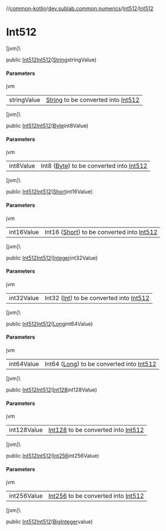//[common-kotlin](../../../index.md)/[dev.sublab.common.numerics](../index.md)/[Int512](index.md)/[Int512](-int512.md)

# Int512

[jvm]\

public [Int512](index.md)[Int512](-int512.md)([String](https://docs.oracle.com/javase/8/docs/api/java/lang/String.html)stringValue)

#### Parameters

jvm

| | |
|---|---|
| stringValue | [String](https://kotlinlang.org/api/latest/jvm/stdlib/kotlin/-string/index.html) to be converted into [Int512](index.md) |

[jvm]\

public [Int512](index.md)[Int512](-int512.md)([Byte](https://docs.oracle.com/javase/8/docs/api/java/lang/Byte.html)int8Value)

#### Parameters

jvm

| | |
|---|---|
| int8Value | Int8 ([Byte](https://kotlinlang.org/api/latest/jvm/stdlib/kotlin/-byte/index.html)) to be converted into [Int512](index.md) |

[jvm]\

public [Int512](index.md)[Int512](-int512.md)([Short](https://docs.oracle.com/javase/8/docs/api/java/lang/Short.html)int16Value)

#### Parameters

jvm

| | |
|---|---|
| int16Value | Int16 ([Short](https://kotlinlang.org/api/latest/jvm/stdlib/kotlin/-short/index.html)) to be converted into [Int512](index.md) |

[jvm]\

public [Int512](index.md)[Int512](-int512.md)([Integer](https://docs.oracle.com/javase/8/docs/api/java/lang/Integer.html)int32Value)

#### Parameters

jvm

| | |
|---|---|
| int32Value | Int32 ([Int](https://kotlinlang.org/api/latest/jvm/stdlib/kotlin/-int/index.html)) to be converted into [Int512](index.md) |

[jvm]\

public [Int512](index.md)[Int512](-int512.md)([Long](https://docs.oracle.com/javase/8/docs/api/java/lang/Long.html)int64Value)

#### Parameters

jvm

| | |
|---|---|
| int64Value | Int64 ([Long](https://kotlinlang.org/api/latest/jvm/stdlib/kotlin/-long/index.html)) to be converted into [Int512](index.md) |

[jvm]\

public [Int512](index.md)[Int512](-int512.md)([Int128](../-int128/index.md)int128Value)

#### Parameters

jvm

| | |
|---|---|
| int128Value | [Int128](../-int128/index.md) to be converted into [Int512](index.md) |

[jvm]\

public [Int512](index.md)[Int512](-int512.md)([Int256](../-int256/index.md)int256Value)

#### Parameters

jvm

| | |
|---|---|
| int256Value | [Int256](../-int256/index.md) to be converted into [Int512](index.md) |

[jvm]\

public [Int512](index.md)[Int512](-int512.md)([BigInteger](https://docs.oracle.com/javase/8/docs/api/java/math/BigInteger.html)value)
